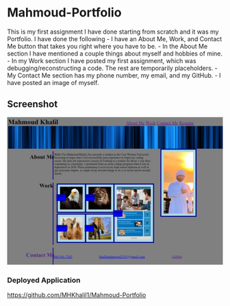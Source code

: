 # Mahmoud-Portfolio

This is my first assignment I have done starting from scratch and it was my Portfolio. I have done the following
    - I have an About Me, Work, and Contact Me button that takes you right where you have to be. 
    - In the About Me section I have mentioned a couple things about myself and hobbies of mine.
    - In my Work section I have posted my first assignment, which was debugging/reconstructing a code. The rest are temporarily placeholders.
    - My Contact Me section has my phone number, my email, and my GitHub.
    - I have posted an image of myself.

## Screenshot

![This is a screenshot of how the portfolio looks](./assests/images/Mahmoud-Porfolio_index.html.png)

### Deployed Application

https://github.com/MHKhalil1/Mahmoud-Portfolio
